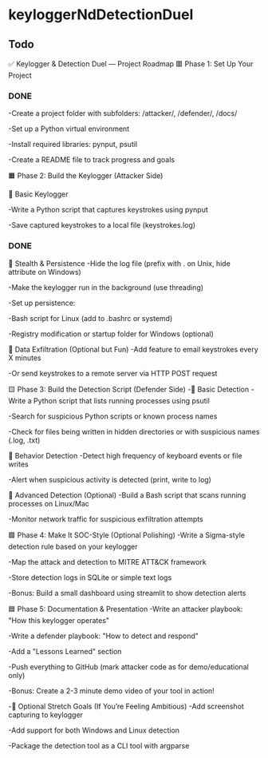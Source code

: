 # keyloggerNdDetectionDuel

## Todo

✅ Keylogger & Detection Duel — Project Roadmap
🟥 Phase 1: Set Up Your Project

### DONE

-Create a project folder with subfolders: /attacker/, /defender/, /docs/

-Set up a Python virtual environment

-Install required libraries: pynput, psutil

-Create a README file to track progress and goals

🟧 Phase 2: Build the Keylogger (Attacker Side)

🔹 Basic Keylogger

-Write a Python script that captures keystrokes using pynput

-Save captured keystrokes to a local file (keystrokes.log)

### DONE

🔹 Stealth & Persistence
-Hide the log file (prefix with . on Unix, hide attribute on Windows)

-Make the keylogger run in the background (use threading)

-Set up persistence:

-Bash script for Linux (add to .bashrc or systemd)

-Registry modification or startup folder for Windows (optional)

🔹 Data Exfiltration (Optional but Fun)
-Add feature to email keystrokes every X minutes

-Or send keystrokes to a remote server via HTTP POST request

🟨 Phase 3: Build the Detection Script (Defender Side)
-🔹 Basic Detection
-Write a Python script that lists running processes using psutil

-Search for suspicious Python scripts or known process names

-Check for files being written in hidden directories or with suspicious names (.log, .txt)

🔹 Behavior Detection
-Detect high frequency of keyboard events or file writes

-Alert when suspicious activity is detected (print, write to log)

🔹 Advanced Detection (Optional)
-Build a Bash script that scans running processes on Linux/Mac

-Monitor network traffic for suspicious exfiltration attempts

🟩 Phase 4: Make It SOC-Style (Optional Polishing)
-Write a Sigma-style detection rule based on your keylogger

-Map the attack and detection to MITRE ATT&CK framework

-Store detection logs in SQLite or simple text logs

-Bonus: Build a small dashboard using streamlit to show detection alerts

🟦 Phase 5: Documentation & Presentation
-Write an attacker playbook: "How this keylogger operates"

-Write a defender playbook: "How to detect and respond"

-Add a "Lessons Learned" section

-Push everything to GitHub (mark attacker code as for demo/educational only)

-Bonus: Create a 2-3 minute demo video of your tool in action!

-🎯 Optional Stretch Goals (If You’re Feeling Ambitious)
-Add screenshot capturing to keylogger

-Add support for both Windows and Linux detection

-Package the detection tool as a CLI tool with argparse
